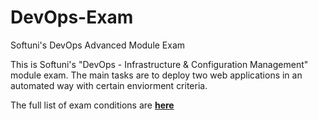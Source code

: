 # DevOps-Exam
Softuni's DevOps Advanced Module Exam

This is Softuni's "DevOps - Infrastructure & Configuration Management" module exam. The main tasks are to deploy two web applications in an automated way with certain enviorment criteria.

The full list of exam conditions are <b><a href="https://github.com/cryptorium-ctrl/DevOps-Exam/blob/master/DevOps-Exam.pdf">here</a></b>
